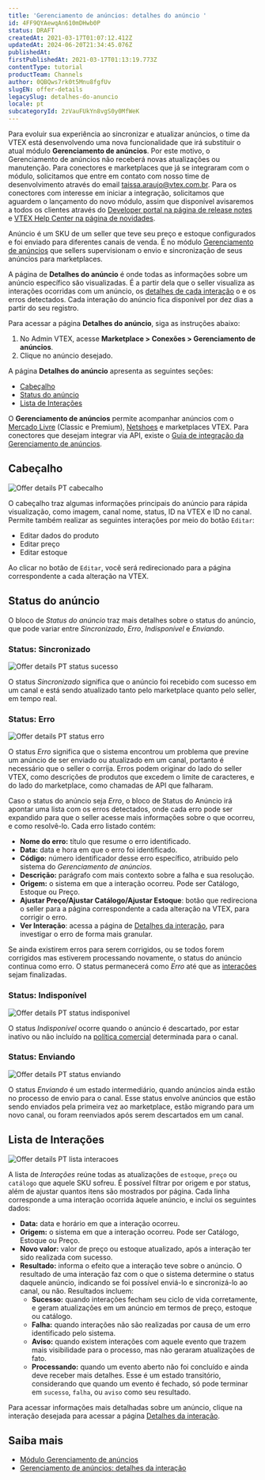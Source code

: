 ```yaml
---
title: 'Gerenciamento de anúncios: detalhes do anúncio '
id: 4FF9QYAewqAn610mDHwb0P
status: DRAFT
createdAt: 2021-03-17T01:07:12.412Z
updatedAt: 2024-06-20T21:34:45.076Z
publishedAt: 
firstPublishedAt: 2021-03-17T01:13:19.773Z
contentType: tutorial
productTeam: Channels
author: 0QBQws7rk0t5Mnu8fgfUv
slugEN: offer-details
legacySlug: detalhes-do-anuncio
locale: pt
subcategoryId: 2zVauFUkYn8vgS0y0MfWeK
---
```


<div class="alert alert-info">
Para evoluir sua experiência ao sincronizar e atualizar anúncios, o time da VTEX está desenvolvendo uma nova funcionalidade que irá substituir o atual módulo <b>Gerenciamento de anúncios</b>.
Por este motivo, o Gerenciamento de anúncios não receberá novas atualizações ou manutenção. 
Para conectores e marketplaces que já se integraram com o módulo, solicitamos que entre em contato com nosso time de desenvolvimento através do email <a href="taissa.araujo@vtex.com.br">taissa.araujo@vtex.com.br</a>.
Para os conectores com interesse em iniciar a integração, solicitamos que aguardem o lançamento do novo módulo, assim que disponível avisaremos a todos os clientes através do <a href="https://developers.vtex.com/updates/release-notes">Developer portal na página de release notes</a> e <a href="https://help.vtex.com/pt/en/announcements">VTEX Help Center na página de novidades</a>.
</div>  

Anúncio é um SKU de um seller que teve seu  preço e estoque configurados e foi enviado para diferentes canais de venda. É no módulo [Gerenciamento de anúncios](https://help.vtex.com/pt/tutorial/listagem-de-anuncios--7MRb9S78aBdZjFGpbuffpE) que sellers supervisionam o envio e sincronização de seus anúncios para marketplaces.

A página de **Detalhes do anúncio** é onde todas as informações sobre um anúncio específico são visualizadas. É a partir dela que o seller visualiza as interações ocorridas com um anúncio, os [detalhes de cada interação](https://help.vtex.com/pt/tutorial/detalhes-da-interacao--5qC6XPkyUsYPd0dqKHQNlf) o e os erros detectados. Cada interação do anúncio fica disponível por dez dias a partir do seu registro.

Para acessar a página **Detalhes do anúncio**, siga as instruções abaixo:  

1. No Admin VTEX, acesse **Marketplace > Conexões > Gerenciamento de anúncios**. 
2. Clique no anúncio desejado.  

A página **Detalhes do anúncio** apresenta as seguintes seções:
- [Cabeçalho](#cabecalho)  
- [Status do anúncio](#status-do-anuncio)  
- [Lista de Interações](#lista-de-interacoes)

<div class = "alert alert-info">
O <b>Gerenciamento de anúncios</b> permite acompanhar anúncios com o <a href="https://help.vtex.com/pt/tracks/configurar-integracao-do-mercado-livre--2YfvI3Jxe0CGIKoWIGQEIq">Mercado Livre</a> (Classic e Premium), <a href="https://help.vtex.com/pt/tracks/configurar-integracao-da-netshoes--5Ua87lhFg4m0kEcuyqmcCm">Netshoes</a> e marketplaces VTEX. Para conectores que desejam integrar via API, existe o <a href="https://developers.vtex.com/vtex-rest-api/docs/sent-offers-integration-guide-connectors">Guia de integração da Gerenciamento de anúncios</a>.
</div>

## Cabeçalho

![Offer details PT cabecalho](//images.ctfassets.net/alneenqid6w5/6XRh7RmJr7rfGUfVHER580/1d3d99d4aa6204871518904c7abbef2b/Offer_details_PT_cabecalho.jpg)

O cabeçalho traz algumas informações principais do anúncio para rápida visualização, como imagem, canal nome, status, ID na VTEX e ID no canal. Permite também realizar as seguintes interações por meio do botão `Editar`:

- Editar dados do produto  
- Editar preço   
- Editar estoque     

Ao clicar no botão de `Editar`, você será redirecionado para a página correspondente a cada alteração na VTEX.  

## Status do anúncio

O bloco de _Status do anúncio_ traz mais detalhes sobre o status do anúncio, que pode variar entre _Sincronizado_, _Erro_, _Indisponível_ e _Enviando_.   

### Status: Sincronizado

![Offer details PT status sucesso](//images.ctfassets.net/alneenqid6w5/6s1o33PAsB6H7X3Z0UJxaY/ee786de0eeee54fd2f5ee39fbc4e9d2e/Offer_details_PT_status_sucesso.jpg)

O status *Sincronizado* significa que o anúncio foi recebido com sucesso em um canal e está sendo atualizado tanto pelo marketplace quanto pelo seller, em tempo real.   

### Status: Erro

![Offer details PT status erro](//images.ctfassets.net/alneenqid6w5/5M2tBMrTbrBloZ1093Jdjw/99e44f5378b0fcec010e122d48c2ad12/Offer_details_PT_status_erro.jpg)

O status *Erro* significa que o sistema encontrou um problema que previne um anúncio de ser enviado ou atualizado em um canal, portanto é necessário que o seller o corrija. Erros podem originar do lado do seller VTEX, como descrições de produtos que excedem o limite de caracteres, e do lado do marketplace, como chamadas de API que falharam.   

Caso o status do anúncio seja *Erro*, o bloco de Status do Anúncio irá apontar uma lista com os erros detectados, onde cada erro pode ser expandido para que o seller acesse mais informações sobre o que ocorreu, e como resolvê-lo. Cada erro listado contém:  

- **Nome do erro:** título que resume o erro identificado.
- **Data:** data e hora em que o erro foi identificado.
- **Código:** número identificador desse erro específico, atribuído pelo sistema do _Gerenciamento de anúncios_.
- **Descrição:** parágrafo com mais contexto sobre a falha e sua resolução. 
- **Origem:** o sistema em que a interação ocorreu. Pode ser Catálogo, Estoque ou Preço. 
- **Ajustar Preço/Ajustar Catálogo/Ajustar Estoque**: botão que redireciona o seller para a página correspondente a cada alteração na VTEX, para corrigir o erro. 
- **Ver Interação**: acessa a página de [Detalhes da interação](https://help.vtex.com/pt/tutorial/detalhes-da-interacao--5qC6XPkyUsYPd0dqKHQNlf), para investigar o erro de forma mais granular.

Se ainda existirem erros para serem corrigidos, ou se todos forem corrigidos mas estiverem processando novamente, o status do anúncio continua como erro. O status permanecerá como *Erro* até que as [interações](https://help.vtex.com/pt/tutorial/detalhes-da-interacao--5qC6XPkyUsYPd0dqKHQNlf) sejam finalizadas.  

### Status: Indisponível

![Offer details PT status indisponivel](//images.ctfassets.net/alneenqid6w5/5ASZDWJU36WcdTJPL4HyWh/89c9d4be9f3ce73bc9d39c462895588e/Offer_details_PT_status_indisponivel.jpg)

O status *Indisponível* ocorre quando o anúncio é descartado, por estar inativo ou não incluído na [política comercial](https://help.vtex.com/pt/tutorial/como-funciona-uma-politica-comercial--6Xef8PZiFm40kg2STrMkMV) determinada para o canal.

### Status: Enviando

![Offer details PT status enviando](//images.ctfassets.net/alneenqid6w5/4sIUmJ2FxZ02SlOCPNYEi6/e0d021f8201b4188eb386d6de06bf4e5/Offer_details_PT_status_enviando.jpg)

O status *Enviando* é um estado intermediário, quando anúncios ainda estão no processo de envio para o canal. Esse status envolve anúncios que estão sendo enviados pela primeira vez ao marketplace, estão migrando para um novo canal, ou foram reenviados após serem descartados em um canal.   

## Lista de Interações

![Offer details PT lista interacoes](//images.ctfassets.net/alneenqid6w5/78sdw5zgXZJL8aM9wMKqVE/323c0c9d2a17e850dca69cc70a4a00fb/Offer_details_PT_lista_interacoes.jpg)

A lista de *Interações* reúne todas as atualizações de `estoque`, `preço` ou `catálogo` que aquele SKU sofreu. É possível filtrar por origem e por status, além de ajustar quantos itens são mostrados por página. Cada linha corresponde a uma interação ocorrida àquele anúncio, e inclui os seguintes dados:

- **Data:** data e horário em que a interação ocorreu.  
- **Origem:** o sistema em que a interação ocorreu. Pode ser Catálogo, Estoque ou Preço.   
- **Novo valor:** valor de preço ou estoque atualizado, após a interação ter sido realizada com sucesso.   
- **Resultado:** informa o efeito que a interação teve sobre o anúncio. O resultado de uma interação faz com o que o sistema determine o status daquele anúncio, indicando se foi possível enviá-lo e sincronizá-lo ao canal, ou não. Resultados incluem:   
  - **Sucesso:** quando interações fecham seu ciclo de vida corretamente, e geram atualizações em um anúncio em termos de preço, estoque ou catálogo.   
  - **Falha:** quando interações não são realizadas por causa de um erro identificado pelo sistema.   
  - **Aviso:** quando existem interações com aquele evento que trazem mais visibilidade para o processo, mas não geraram atualizações de fato.  
  - **Processando:** quando um evento aberto não foi concluído e ainda deve receber mais detalhes. Esse é um estado transitório, considerando que quando um evento é fechado, só pode terminar em `sucesso`, `falha`, ou `aviso` como seu resultado.   

Para acessar informações mais detalhadas sobre um anúncio, clique na interação desejada para acessar a página [Detalhes da interação](https://help.vtex.com/pt/tutorial/detalhes-da-interacao--5qC6XPkyUsYPd0dqKHQNlf).

## Saiba mais

-  [Módulo Gerenciamento de anúncios](https://help.vtex.com/pt/tutorial/listagem-de-anuncios--7MRb9S78aBdZjFGpbuffpE)        
-  [Gerenciamento de anúncios: detalhes da interação](https://help.vtex.com/pt/tutorial/detalhes-da-interacao--5qC6XPkyUsYPd0dqKHQNlf) 

